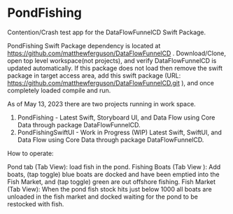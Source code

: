 # PondFishing

Contention/Crash test app for the DataFlowFunnelCD Swift Package.

PondFishing Swift Package dependency is located at https://github.com/matthewferguson/DataFlowFunnelCD . Download/Clone, open top level workspace(not projects), and verify DataFlowFunnelCD is updated automatically. If this package does not load then remove the swift package in target access area, add this swift package (URL: https://github.com/matthewferguson/DataFlowFunnelCD.git ), and once completely loaded compile and run. 

As of May 13, 2023 there are two projects running in work space.

1. PondFishing - Latest Swift, Storyboard UI, and Data Flow using Core Data through package DataFlowFunnelCD. 
2. PondFishingSwiftUI - Work in Progress (WIP) Latest Swift, SwiftUI, and Data Flow using Core Data through package DataFlowFunnelCD.

How to operate:

Pond tab (Tab View): load fish in the pond.
Fishing Boats (Tab View ): Add boats, (tap toggle) blue boats are docked and have been emptied into the Fish Market, and (tap toggle) green are out offshore fishing.
Fish Market (Tab View): When the pond fish stock hits just below 1000 all boats are unloaded in the fish market and docked waiting for the pond to be restocked with fish. 
